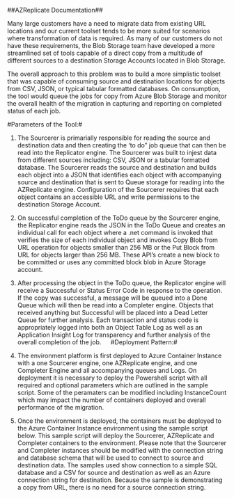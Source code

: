 ##AZReplicate Documentation##

Many large customers have a need to migrate data from existing URL locations and our current toolset tends to be more suited for scenarios where transformation of data is required.  As many of our customers do not have these requirements, the Blob Storage team have developed a more streamlined set of tools capable of a direct copy from a multitude of different sources to a destination Storage Accounts located in Blob Storage.  

The overall approach to this problem was to build a more simplistic toolset that was capable of consuming source and destination locations for objects from CSV, JSON, or typical tabular formatted databases.  On consumption, the tool would queue the jobs for copy from Azure Blob Storage and monitor the overall health of the migration in capturing and reporting on completed status of each job.

#Parameters of the Tool:#
1.	The Sourcerer is primarially responsible for reading the source and destination data and then creating the ‘to do” job queue that can then be read into the Replicator engine.  The Sourcerer was built to injest data from different sources including: CSV, JSON or a tabular formatted database.  The Sourcerer reads the source and destination and builds each object into a JSON that identifies each object with accompanying source and destination that is sent to Queue storage for reading into the AZReplicate engine.  Configuration of the Sourcerer requires that each object contains an accessible URL and write permissions to the destination Storage Account. 

2.	On successful completion of the ToDo queue by the Sourcerer engine, the Replicator engine reads the JSON in the ToDo Queue and creates an individual call for each object where a .net command is invoked that verifies the size of each individual object and invokes Copy Blob from URL operation for objects smaller than 256 MB or the Put Block from URL for objects larger than 256 MB.  These API’s create a new block to be committed or uses any committed block blob in Azure Storage account.

3. After processing the object in the ToDo queue, the Replicator engine will receive a Successful or Status Error Code in response to the operation.  If the copy was successful, a message will be queued into a Done Queue which will then be read into a Completer engine.  Objects that received anything but Successful will be placed into a Dead Letter Queue for further analysis.  Each transaction and status code is appropriately logged into both an Object Table Log as well as an Application Insight Log for transparency and further analysis of the overall completion of the job.
 
#Deployment Pattern:#
1.	The environment platform is first deployed to Azure Container Instance with a one Sourcerer engine, one AZReplicate engine, and one Completer Engine and all accompanying queues and Logs.  On deployment it is necessary to deploy the Powershell script with all required and optional parameters which are outlined in the sample script.  Some of the peramaters can be modified including InstanceCount which may impact the number of containers deployed and overall performance of the migration.

2.	Once the environment is deployed, the containers must be deployed to the Azure Container Instance environment using the sample script below.  This sample script will deploy the Sourcerer, AZReplicate and Completer containers to the environment.  Please note that the Sourcerer and Completer instances should be modified with the connection string and database schema that will be used to connect to source and destination data.  The samples used show connection to a simple SQL database and a CSV for source and destination as well as an Azure connection string for destination.  Because the sample is demonstrating a copy from URL, there is no need for a source connection string.  
